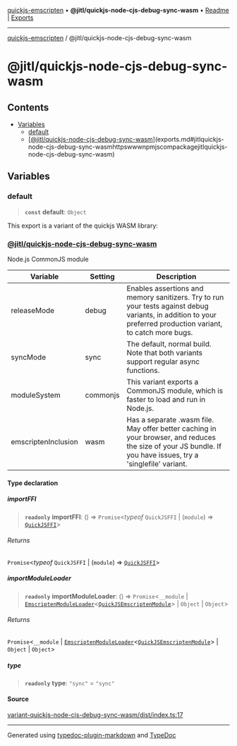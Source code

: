 [quickjs-emscripten](../../packages.md) • **@jitl/quickjs-node-cjs-debug-sync-wasm** • [Readme](README.md) \| [Exports](exports.md)

***

[quickjs-emscripten](../../packages.md) / @jitl/quickjs-node-cjs-debug-sync-wasm

# @jitl/quickjs-node-cjs-debug-sync-wasm

## Contents

- [Variables](exports.md#variables)
  - [default](exports.md#default)
  - [[@jitl/quickjs-node-cjs-debug-sync-wasm](https://www.npmjs.com/package/@jitl/quickjs-node-cjs-debug-sync-wasm)](exports.md#jitlquickjs-node-cjs-debug-sync-wasmhttpswwwnpmjscompackagejitlquickjs-node-cjs-debug-sync-wasm)

## Variables

### default

> **`const`** **default**: `Object`

This export is a variant of the quickjs WASM library:
### [@jitl/quickjs-node-cjs-debug-sync-wasm](https://www.npmjs.com/package/@jitl/quickjs-node-cjs-debug-sync-wasm)

Node.js CommonJS module

| Variable            |    Setting                     |    Description    |
| --                  | --                             | --                |
| releaseMode         | debug | Enables assertions and memory sanitizers. Try to run your tests against debug variants, in addition to your preferred production variant, to catch more bugs. |
| syncMode            | sync | The default, normal build. Note that both variants support regular async functions. |
| moduleSystem        | commonjs | This variant exports a CommonJS module, which is faster to load and run in Node.js. |
| emscriptenInclusion | wasm | Has a separate .wasm file. May offer better caching in your browser, and reduces the size of your JS bundle. If you have issues, try a 'singlefile' variant. |

#### Type declaration

##### importFFI

> **`readonly`** **importFFI**: () => `Promise`\<*typeof* `QuickJSFFI` \| (`module`) => [`QuickJSFFI`](../../quickjs-emscripten/interfaces/QuickJSFFI.md)\>

###### Returns

`Promise`\<*typeof* `QuickJSFFI` \| (`module`) => [`QuickJSFFI`](../../quickjs-emscripten/interfaces/QuickJSFFI.md)\>

##### importModuleLoader

> **`readonly`** **importModuleLoader**: () => `Promise`\<`__module` \| [`EmscriptenModuleLoader`](../../quickjs-emscripten/interfaces/EmscriptenModuleLoader.md)\<[`QuickJSEmscriptenModule`](../../quickjs-emscripten/interfaces/QuickJSEmscriptenModule.md)\> \| `Object` \| `Object`\>

###### Returns

`Promise`\<`__module` \| [`EmscriptenModuleLoader`](../../quickjs-emscripten/interfaces/EmscriptenModuleLoader.md)\<[`QuickJSEmscriptenModule`](../../quickjs-emscripten/interfaces/QuickJSEmscriptenModule.md)\> \| `Object` \| `Object`\>

##### type

> **`readonly`** **type**: `"sync"` = `"sync"`

#### Source

[variant-quickjs-node-cjs-debug-sync-wasm/dist/index.ts:17](https://github.com/justjake/quickjs-emscripten/blob/main/packages/variant-quickjs-node-cjs-debug-sync-wasm/dist/index.ts#L17)

***

Generated using [typedoc-plugin-markdown](https://www.npmjs.com/package/typedoc-plugin-markdown) and [TypeDoc](https://typedoc.org/)
